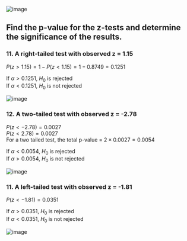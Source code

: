 
![image](https://github.com/user-attachments/assets/8d3f35f5-df65-4ddf-9bf9-a2dee65dde66)

## Find the p-value for the z-tests and determine the significance of the results.

### 11. A right-tailed test with observed z = 1.15

$P(z \gt 1.15) = 1 - P(z \lt 1.15) = 1 - 0.8749 = 0.1251$  

If $\alpha \gt 0.1251$, $H_{0}$ is rejected  
If $\alpha \lt 0.1251$, $H_{0}$ is not rejected

![image](https://github.com/user-attachments/assets/bcc05a6e-63f9-450a-9363-9dd831544154)


### 12. A two-tailed test with observed z = -2.78

$P(z \lt -2.78) = 0.0027$  
$P(z \lt 2.78) = 0.0027$  
For a two tailed test, the total p-value = $2 \times 0.0027 = 0.0054$  

If $\alpha \lt 0.0054$, $H_{0}$ is rejected  
If $\alpha \gt 0.0054$, $H_{0}$ is not rejected

![image](https://github.com/user-attachments/assets/ae0bf6a9-7456-4aa1-afea-0b7a221768b0)


### 11. A left-tailed test with observed z = -1.81

$P(z \lt -1.81) = 0.0351$  

If $\alpha \gt 0.0351$, $H_{0}$ is rejected  
If $\alpha \lt 0.0351$, $H_{0}$ is not rejected

![image](https://github.com/user-attachments/assets/38ff2bae-986a-411f-8354-b4a672a724b8)



